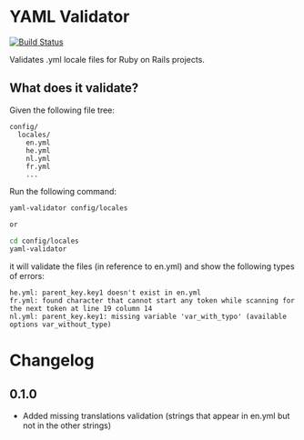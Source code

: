 YAML Validator
==============

[![Build Status](https://travis-ci.org/wazeHQ/yaml-validator.png?branch=master)](https://travis-ci.org/wazeHQ/yaml-validator)

Validates .yml locale files for Ruby on Rails projects.

What does it validate?
----------------------

Given the following file tree:

```
config/
  locales/
    en.yml
    he.yml
    nl.yml
    fr.yml
    ...
```

Run the following command:

```bash
yaml-validator config/locales

or 

cd config/locales
yaml-validator
```

it will validate the files (in reference to en.yml) and show the following types of errors:

```
he.yml: parent_key.key1 doesn't exist in en.yml
fr.yml: found character that cannot start any token while scanning for the next token at line 19 column 14
nl.yml: parent_key.key1: missing variable 'var_with_typo' (available options var_without_type)

```

Changelog
=========

0.1.0
-----

* Added missing translations validation (strings that appear in en.yml but not in the other strings)

